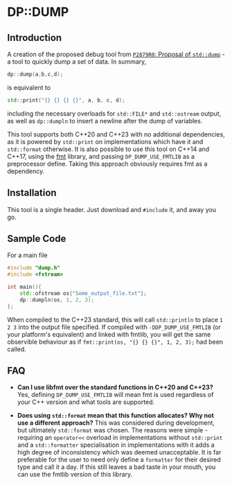 # DP::DUMP

## Introduction

A creation of the proposed debug tool from [`P2879R0`: Proposal of `std::dump`](https://www.open-std.org/jtc1/sc22/wg21/docs/papers/2024/p2879r0.pdf) - a tool to quickly dump a set of data. In summary,

```cpp
dp::dump(a,b,c,d);
```
is equivalent to
```cpp
std::print("{} {} {} {}", a, b, c, d);
```
including the necessary overloads for `std::FILE*` and `std::ostream` output, as well as `dp::dumpln` to insert a newline after the dump of variables.

This tool supports both C++20 and C++23 with no additional dependencies, as it is powered by `std::print` on implementations which have it and `std::format` otherwise. It is also possible to use this tool on C++14 and C++17, using the [fmt](https://github.com/fmtlib/fmt) library, and passing `DP_DUMP_USE_FMTLIB` as a preprocessor define. Taking this approach obviously requires fmt as a dependency.


## Installation

This tool is a single header. Just download and `#include` it, and away you go.

## Sample Code

For a main file
```cpp
#include "dump.h"
#include <fstream>

int main(){
	std::ofstream os{"Some_output_file.txt"};
	dp::dumpln(os, 1, 2, 3);
};
```

When compiled to the C++23 standard, this will call `std::println` to place `1 2 3` into the output file specified. If compiled with `-DDP_DUMP_USE_FMTLIB` (or your platform's equivalent) and linked with fmtlib, you will get the same observible behaviour as if `fmt::print(os, "{} {} {}", 1, 2, 3);` had been called.

## FAQ

* **Can I use libfmt over the standard functions in C++20 and C++23?** Yes, defining `DP_DUMP_USE_FMTLIB` will mean fmt is used regardless of your C++ version and what tools are supported.

* **Does using `std::format` mean that this function allocates? Why not use a different approach?** This was considered during development, but ultimately `std::format` was chosen. The reasons were simple - requiring an `operator<<` overload in implementations without `std::print` and a `std::formatter` specialisation in implementations with it adds a high degree of inconsistency which was deemed unacceptable. It is far preferable for the user to need only define a `formatter` for their desired type and call it a day. If this still leaves a bad taste in your mouth, you can use the fmtlib version of this library.
